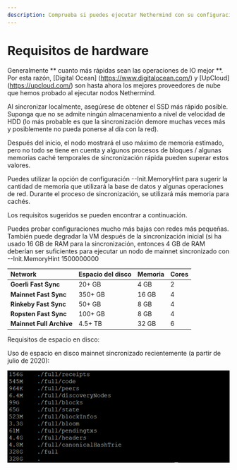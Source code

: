 ```yaml
---
description: Comprueba si puedes ejecutar Nethermind con su configuración actual
---
```


# Requisitos de hardware

Generalmente ** cuanto más rápidas sean las operaciones de IO mejor **. Por esta razón, [Digital Ocean] (https://www.digitalocean.com/) y [UpCloud] (https://upcloud.com/) son hasta ahora los mejores proveedores de nube que hemos probado al ejecutar nodos Nethermind.

Al sincronizar localmente, asegúrese de obtener el SSD más rápido posible. Suponga que no se admite ningún almacenamiento a nivel de velocidad de HDD \(lo más probable es que la sincronización demore muchas veces más y posiblemente no pueda ponerse al día con la red\).

Después del inicio, el nodo mostrará el uso máximo de memoria estimado, pero no todo se tiene en cuenta y algunos procesos de bloques / algunas memorias caché temporales de sincronización rápida pueden superar estos valores.

Puedes utilizar la opción de configuración --Init.MemoryHint para sugerir la cantidad de memoria que utilizará la base de datos y algunas operaciones de red. Durante el proceso de sincronización, se utilizará más memoria para cachés.

Los requisitos sugeridos se pueden encontrar a continuación.

Puedes probar configuraciones mucho más bajas con redes más pequeñas. También puede degradar la VM después de la sincronización inicial \(si ha usado 16 GB de RAM para la sincronización, entonces 4 GB de RAM deberían ser suficientes para ejecutar un nodo de mainnet sincronizado con --Init.MemoryHint 1500000000

| Network | Espacio del disco | Memoria | Cores |
| :--- | :--- | :--- | :--- |
| **Goerli Fast Sync** | 20+ GB | 4 GB | 2 |
| **Mainnet Fast Sync** | 350+ GB | 16 GB | 4 |
| **Rinkeby Fast Sync** | 50+ GB | 8 GB | 4 |
| **Ropsten Fast Sync** | 100+ GB | 8 GB | 4 |
| **Mainnet Full Archive** | 4.5+ TB | 32 GB | 6 |

Requisitos de espacio en disco:

Uso de espacio en disco mainnet sincronizado recientemente \(a partir de julio de 2020\):

![Si sincroniza sin receipts, se puede guardar el espacio de 160 GB. Sin cuerpos: 99 GB más.](../.gitbook/assets/image%20%2856%29.png)





